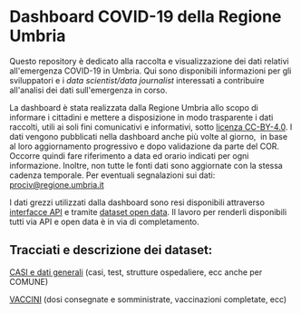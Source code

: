 # Dashboard COVID-19 della Regione Umbria

Questo repository è dedicato alla raccolta e visualizzazione dei dati relativi all'emergenza COVID-19 in Umbria. Qui sono disponibili informazioni per gli sviluppatori e i _data scientist/data journalist_ interessati a contribuire all'analisi dei dati sull'emergenza in corso.

La dashboard è stata realizzata dalla Regione Umbria allo scopo di informare i cittadini e mettere a disposizione in modo trasparente i dati raccolti, utili ai soli fini comunicativi e informativi, sotto [licenza CC-BY-4.0](https://creativecommons.org/licenses/by/4.0/deed.it).
I dati vengono pubblicati nella dashboard anche più volte al giorno,  in base al loro aggiornamento progressivo e dopo validazione da parte del COR. Occorre quindi fare riferimento a data ed orario indicati per ogni informazione. Inoltre, non tutte le fonti dati sono aggiornate con la stessa cadenza temporale. Per eventuali segnalazioni sui dati: [prociv@regione.umbria.it](mailto:prociv@regione.umbria.it)

I dati grezzi utilizzati dalla dashboard sono resi disponibili attraverso [interfacce API](https://apistore.regione.umbria.it/store/apis/info?name=COVID-19&version=1.0.0&provider=admin&tag=Agenda%20digitale-group) e tramite [dataset open data](http://dati.umbria.it/group/protezione-civile). Il lavoro per renderli disponibili tutti via API e open data è in via di completamento.

## Tracciati e descrizione dei dataset:

[CASI e dati generali](README_casi.md) (casi, test, strutture ospedaliere, ecc anche per COMUNE)

[VACCINI](README_vaccini.md) (dosi consegnate e somministrate, vaccinazioni completate, ecc)

